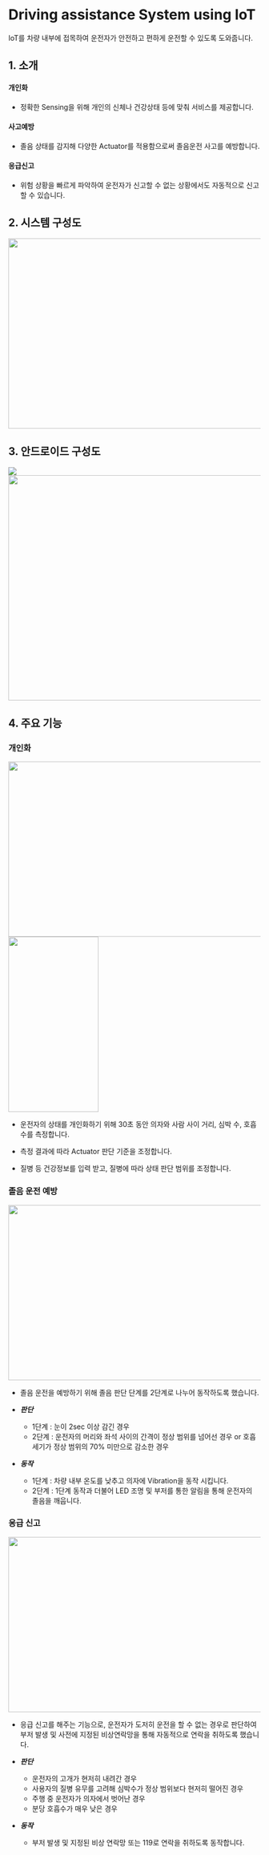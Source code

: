 # Driving assistance System using IoT
IoT를 차량 내부에 접목하여 운전자가 안전하고 편하게 운전할 수 있도록 도와줍니다.

## 1. 소개

#### 개인화
* 정확한 Sensing을 위해 개인의 신체나 건강상태 등에 맞춰 서비스를 제공합니다.
#### 사고예방
* 졸음 상태를 감지해 다양한 Actuator를 적용함으로써 졸음운전 사고를 예방합니다.
#### 응급신고
* 위험 상황을 빠르게 파악하여 운전자가 신고할 수 없는 상황에서도 자동적으로 신고할 수 있습니다.

## 2. 시스템 구성도
<img src="https://user-images.githubusercontent.com/33562226/51516598-4f220e80-1e5b-11e9-8229-41130ff5a520.PNG" width="800" height="380">

## 3. 안드로이드 구성도
<img src = "https://user-images.githubusercontent.com/33562226/57002671-03ba9180-6bfc-11e9-9896-201a5b49a32b.png">  

<img src="https://user-images.githubusercontent.com/33562226/51517464-323b0a80-1e5e-11e9-924a-e865b7a0010f.PNG" width="900" height="450">

## 4. 주요 기능

### 개인화
<div>
<img src="https://user-images.githubusercontent.com/33562226/51518301-cdcd7a80-1e60-11e9-855f-f202ec0d7d9f.PNG" width="550" height="350">
     
<img src="https://user-images.githubusercontent.com/33562226/51518297-cc03b700-1e60-11e9-8a5f-423f0927249a.png" width="180" height="350">
</div>

- 운전자의 상태를 개인화하기 위해 30초 동안 의자와 사람 사이 거리, 심박 수, 호흡수를 측정합니다.

- 측정 결과에 따라 Actuator 판단 기준을 조정합니다.

- 질병 등 건강정보를 입력 받고, 질병에 따라 상태 판단 범위를 조정합니다.
### 졸음 운전 예방
<img src="https://user-images.githubusercontent.com/33562226/51518844-93fd7380-1e62-11e9-9519-fa2b0826f53b.PNG" width="550" height="350">

- 졸음 운전을 예방하기 위해 졸음 판단 단계를 2단계로 나누어 동작하도록 했습니다.

- ***판단***
  - 1단계 : 눈이 2sec 이상 감긴 경우
  - 2단계 : 운전자의 머리와 좌석 사이의 간격이 정상 범위를 넘어선 경우
          or 호흡 세기가 정상 범위의 70% 미만으로 감소한 경우
- ***동작***
  - 1단계 : 차량 내부 온도를 낮추고 의자에 Vibration을 동작 시킵니다. 
  - 2단계 : 1단계 동작과 더불어 LED 조명 및 부저를 통한 알림을 통해 운전자의 졸음을 깨웁니다.
### 응급 신고
<img src="https://user-images.githubusercontent.com/33562226/51519970-c52b7300-1e65-11e9-881e-f7de92a7dcc2.PNG" width="550" height="350">

- 응급 신고를 해주는 기능으로, 운전자가 도저히 운전을 할 수 없는 경우로 판단하여 부저 발생 및 사전에 지정된 비상연락망을 통해 자동적으로 연락을 취하도록 했습니다.

 - ***판단***
   - 운전자의 고개가 현저히 내려간 경우
   - 사용자의 질병 유무를 고려해 심박수가 정상 범위보다 현저히 떨어진 경우
   - 주행 중 운전자가 의자에서 벗어난 경우
   - 분당 호흡수가 매우 낮은 경우
 - ***동작***
   - 부저 발생 및 지정된 비상 연락망 또는 119로 연락을 취하도록 동작합니다.
